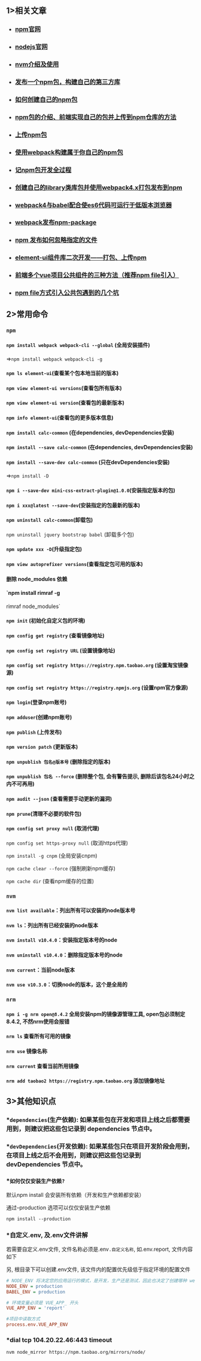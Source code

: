 ## 1>相关文章

- ### [npm官网](https://www.npmjs.com/)

- ### [nodejs官网](https://nodejs.org/zh-cn/)

- ### [nvm介绍及使用](https://www.cnblogs.com/yeminglong/p/12971969.html)

- ### [发布一个npm包，构建自己的第三方库](https://www.jianshu.com/p/14e5b3917d19)

- ### [如何创建自己的npm包](https://www.52pojie.cn/thread-897339-1-1.html)

- ### [npm包的介绍、前端实现自己的包并上传到npm仓库的方法](https://blog.csdn.net/to_the_Future/article/details/122949610?utm_source=app&app_version=5.3.0)

- ### [上传npm包](https://www.cnblogs.com/xiaozhuangge/p/15799876.html)

- ### [使用webpack构建属于你自己的npm包](https://blog.csdn.net/fed_guanqi/article/details/122347287)

- ### [记npm包开发全过程](https://blog.csdn.net/white__cat/article/details/77051995)

- ### [创建自己的library类库包并使用webpack4.x打包发布到npm](https://www.cnblogs.com/weiqinl/p/9786966.html)

- ### [webpack4与babel配合使es6代码可运行于低版本浏览器](https://www.cnblogs.com/weiqinl/p/9773048.html)

- ### [webpack发布npm-package](https://www.bilibili.com/video/BV1YU4y1g745?p=85)

- ### [npm 发布如何忽略指定的文件](https://blog.csdn.net/terrychinaz/article/details/112976268)

- ### [element-ui组件库二次开发——打包、上传npm](https://www.cnblogs.com/tlsmile/p/13274162.html)

- ### [前端多个vue项目公共组件的三种方法（推荐npm file引入）](https://blog.csdn.net/milugloomy/article/details/103187370)

- ### [npm file方式引入公共包遇到的几个坑](https://blog.csdn.net/milugloomy/article/details/111461405)

## 2>常用命令

### `npm`

#### `npm install webpack webpack-cli --global` (全局安装插件)

=>`npm install webpack webpack-cli -g`

#### `npm ls element-ui`(查看某个包本地当前的版本)

#### `npm view element-ui versions`(查看包所有版本)

#### `npm view element-ui version`(查看包的最新版本)

#### `npm info element-ui`(查看包的更多版本信息)

#### `npm install calc-common` (在dependencies, devDependencies安装)

#### `npm install --save calc-common` (在dependencies, devDependencies安装)

#### `npm install --save-dev calc-common` (只在devDependencies安装)

=>`npm install -D`

#### `npm i --save-dev mini-css-extract-plugin@1.0.0`(安装指定版本的包)

#### `npm i xxx@latest --save-dev`(安装指定的包最新的版本)

#### `npm uninstall calc-common`(卸载包)

`npm uninstall jquery bootstrap babel` (卸载多个包)

#### `npm update xxx -D`(升级指定包)

#### `npm view autoprefixer versions`(查看指定包可用的版本)

#### 删除 node_modules 依赖

#### `npm install rimraf -g
rimraf node_modules`

#### `npm init` (初始化自定义包的环境)

#### `npm config get registry` (查看镜像地址)

#### `npm config set registry URL` (设置镜像地址)

#### `npm config set registry https://registry.npm.taobao.org` (设置淘宝镜像源)

#### `npm config set registry https://registry.npmjs.org` (设置npm官方像源)

#### `npm login`(登录npm账号)

#### `npm adduser`(创建npm账号)

#### `npm publish` (上传发布)

#### `npm version patch` (更新版本)

#### `npm unpublish 包名@版本号` (删除指定的版本)

#### `npm unpublish 包名 --force` (删除整个包, 会有警告提示, 删除后该包名24小时之内不可再用)

#### `npm audit --json` (查看需要手动更新的漏洞)

#### `npm prune`(清理不必要的软件包)

#### `npm config set proxy null` (取消代理)

`npm config set https-proxy null` (取消https代理)

`npm install -g cnpm` (全局安装cnpm)

`npm cache clear --force` (强制刷新npm缓存)

`npm cache dir` (查看npm缓存的位置)

### `nvm`

#### `nvm list available`：列出所有可以安装的node版本号

#### `nvm ls`：列出所有已经安装的node版本

#### `nvm install v10.4.0`：安装指定版本号的node

#### `nvm uninstall v10.4.0`：删除指定版本号的node

#### `nvm current`：当前node版本

#### `nvm use v10.3.0`：切换node的版本，这个是全局的

### `nrm`

#### `npm i -g nrm open@8.4.2` 全局安装npm的镜像源管理工具, open包必须制定8.4.2, 不然nrm使用会报错

#### `nrm ls` 查看所有可用的镜像

#### `nrm use` 镜像名称

#### `nrm current` 查看当前所用镜像

#### `nrm add taobao2 https://registry.npm.taobao.org` 添加镜像地址

## 3>其他知识点

### *`dependencies`(生产依赖): 如果某些包在开发和项目上线之后都需要用到，则建议把这些包记录到 dependencies 节点中。

### *`devDependencies`(开发依赖): 如果某些包只在项目开发阶段会用到，在项目上线之后不会用到，则建议把这些包记录到devDependencies 节点中。

### *`如何仅仅安装生产依赖?`

默认npm install 会安装所有依赖（开发和生产依赖都安装）

通过–production 选项可以仅仅安装生产依赖

```shell
npm install --production
```

### *自定义.env, 及.env文件讲解

若需要自定义.env文件, 文件名称必须是.env`.自定义名称`, 如.env.report, 文件内容如下

另, 根目录下可以创建.env文件, 该文件内的配置优先级低于指定环境的配置文件

```ini
# NODE_ENV 将决定您的应用运行的模式，是开发，生产还是测试，因此也决定了创建哪种 webpack 配置，如果文件内部不包含 NODE_ENV 变量，它的值将取决于模式，例如，在 production 模式下被设置为 "production"，在 test 模式下被设置为 "test"，默认是 "development"。
NODE_ENV = production
BABEL_ENV = production

# 环境变量必须是 VUE_APP_ 开头
VUE_APP_ENV = 'report'

#项目中读取方式
process.env.VUE_APP_ENV
```

### *dial tcp 104.20.22.46:443 timeout

```bash
nvm node_mirror https://npm.taobao.org/mirrors/node/
```

